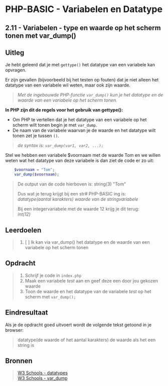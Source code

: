 # PHP-BASIC - Variabelen en Datatype

## 2.11 - Variabelen - type en waarde op het scherm tonen met var_dump()

## Uitleg

Je hebt geleerd dat je met `gettype()` het datatype van een variabele kan opvragen.

Er zijn gevallen (bijvoorbeeld bij het testen op fouten) dat je niet alleen het datatype van een variabele wil weten, maar ook zijn waarde.
>
>_Met de ingebouwde PHP-functie `var_dump()` kun je het datatype en de waarde van een variabele op het scherm tonen._
>
**In PHP zijn dit de regels voor het gebruik van gettype():**

* Om PHP te vertellen dat je het datatype van een variabele op het scherm wilt tonen begin je met `var_dump`.  
* De naam van de variabele waarvan je de waarde en het datatype wilt tonen zet je tussen `()`.
>
>_de syntax is: `var_dump(var1, var2, ...);`_
>
Stel we hebben een variabele $voornaam met de waarde Tom en we willen weten wat het datatype van deze variabele is dan ziet de code er zo uit:

```php
    $voornaam = "Tom";
    var_dump($voornaam);
```

>De output van de code hierboven is: string(3) "Tom"  
>
>Dus wat je terug krijgt bij een str# PHP-BASIC
ing is:  
>_datatype(aantal karakters) waarde van de stringvariabele_
>
>Bij een integervariabele met de waarde 12 krijg je dit terug:  
>_int(12)_
>
## Leerdoelen

>1. [ ] Ik kan via var_dump() het datatype en de waarde van een variabele op het scherm tonen

## Opdracht

>1. Schrijf je code in `index.php`
>2. Maak een variabele _test_ aan en geef deze een door jou gekozen waarde
>3. Toon de waarde en het datatype van de variabele _test_ op het scherm met `var_dump();`

## Eindresultaat

Als je de opdracht goed uitvoert wordt de volgende tekst getoond in je browser:
>datatype(de waarde of het aantal karakters) de waarde als het een string is

## Bronnen

>[W3 Schools - datatypes](https://www.w3schools.com/php/php_datatypes.asp)  
>[W3 Schools - var_dump](https://www.w3schools.com/php/func_var_var_dump.asp)

<!--- ------------ DIT COMMENTAAR LATEN STAAN AUB ------------
------------------ ------------------------------ ------------
------------------ eagle ref:35237
------------------ ------------------------------ ------------
------------------ DIT COMMENTAAR LATEN STAAN AUB -------- -->
